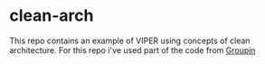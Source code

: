 # clean-arch

This repo contains an example of VIPER using concepts of clean architecture. For this repo i've used part of the code from [Groupin](https://play.google.com/store/apps/details?id=com.dhorowitz.groupin)
